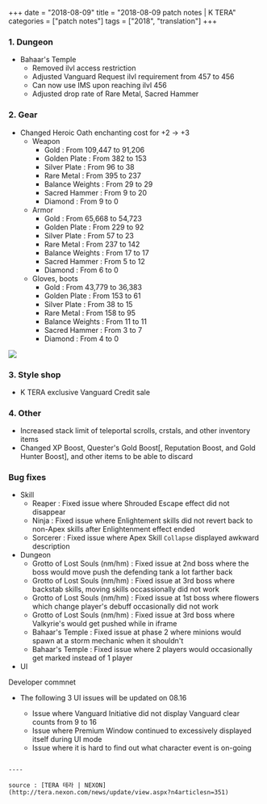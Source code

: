 +++
date = "2018-08-09"
title = "2018-08-09 patch notes | K TERA"
categories = ["patch notes"]
tags = ["2018", "translation"]
+++

### 1. Dungeon
- Bahaar's Temple
  - Removed ilvl access restriction
  - Adjusted Vanguard Request ilvl requirement from 457 to 456
  - Can now use IMS upon reaching ilvl 456
  - Adjusted drop rate of Rare Metal, Sacred Hammer

### 2. Gear
- Changed Heroic Oath enchanting cost for +2 -> +3
  - Weapon
    - Gold : From 109,447 to 91,206
    - Golden Plate : From 382 to 153
    - Silver Plate : From 96 to 38
    - Rare Metal : From 395 to 237
    - Balance Weights : From 29 to 29
    - Sacred Hammer : From 9 to 20
    - Diamond : From 9 to 0
  - Armor
    - Gold : From 65,668 to 54,723
    - Golden Plate : From 229 to 92
    - Silver Plate : From 57 to 23
    - Rare Metal : From 237 to 142
    - Balance Weights : From 17 to 17
    - Sacred Hammer : From 5 to 12
    - Diamond : From 6 to 0
  - Gloves, boots
    - Gold : From 43,779 to 36,383
    - Golden Plate : From 153 to 61
    - Silver Plate : From 38 to 15
    - Rare Metal : From 158 to 95
    - Balance Weights : From 11 to 11
    - Sacred Hammer : From 3 to 7
    - Diamond : From 4 to 0

![](https://seraphinush-gaming.github.io/mysterium/images/patch-notes/2018-08-09-1.png)

### 3. Style shop
- K TERA exclusive Vanguard Credit sale

### 4. Other
- Increased stack limit of teleportal scrolls, crstals, and other inventory items
- Changed XP Boost, Quester's Gold Boost[, Reputation Boost, and Gold Hunter Boost], and other items to be able to discard

### Bug fixes
- Skill
  - Reaper : Fixed issue where Shrouded Escape effect did not disappear
  - Ninja : Fixed issue where Enlightement skills did not revert back to non-Apex skills after Enlightenment effect ended
  - Sorcerer : Fixed issue where Apex Skill `Collapse` displayed awkward description
- Dungeon
  - Grotto of Lost Souls (nm/hm) : Fixed issue at 2nd boss where the boss would move push the defending tank a lot farther back
  - Grotto of Lost Souls (nm/hm) : Fixed issue at 3rd boss where backstab skills, moving skills occassionally did not work
  - Grotto of Lost Souls (nm/hm) : Fixed issue at 1st boss where flowers which change player's debuff occasionally did not work
  - Grotto of Lost Souls (nm/hm) : Fixed issue at 3rd boss where Valkyrie's would get pushed while in iframe
  - Bahaar's Temple : Fixed issue at phase 2 where minions would spawn at a storm mechanic when it shouldn't
  - Bahaar's Temple : Fixed issue where 2 players would occasionally get marked instead of 1 player
- UI

Developer commnet
- The following 3 UI issues will be updated on 08.16

  - Issue where Vanguard Initiative did not display Vanguard clear counts from 9 to 16
  - Issue where Premium Window continued to excessively displayed itself during UI mode
  - Issue where it is hard to find out what character event is on-going
```

----

source : [TERA 테라 | NEXON](http://tera.nexon.com/news/update/view.aspx?n4articlesn=351)
